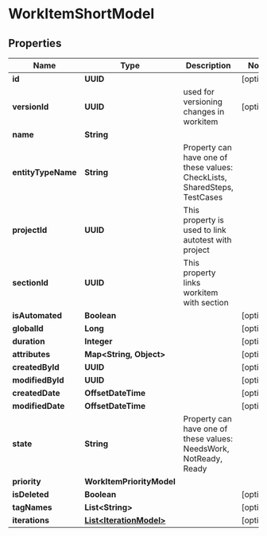 

# WorkItemShortModel


## Properties

| Name | Type | Description | Notes |
|------------ | ------------- | ------------- | -------------|
|**id** | **UUID** |  |  [optional] |
|**versionId** | **UUID** | used for versioning changes in workitem |  [optional] |
|**name** | **String** |  |  |
|**entityTypeName** | **String** | Property can have one of these values: CheckLists, SharedSteps, TestCases |  |
|**projectId** | **UUID** | This property is used to link autotest with project |  |
|**sectionId** | **UUID** | This property links workitem with section |  |
|**isAutomated** | **Boolean** |  |  [optional] |
|**globalId** | **Long** |  |  [optional] |
|**duration** | **Integer** |  |  [optional] |
|**attributes** | **Map&lt;String, Object&gt;** |  |  [optional] |
|**createdById** | **UUID** |  |  [optional] |
|**modifiedById** | **UUID** |  |  [optional] |
|**createdDate** | **OffsetDateTime** |  |  [optional] |
|**modifiedDate** | **OffsetDateTime** |  |  [optional] |
|**state** | **String** | Property can have one of these values: NeedsWork, NotReady, Ready |  |
|**priority** | **WorkItemPriorityModel** |  |  |
|**isDeleted** | **Boolean** |  |  [optional] |
|**tagNames** | **List&lt;String&gt;** |  |  [optional] |
|**iterations** | [**List&lt;IterationModel&gt;**](IterationModel.md) |  |  [optional] |



